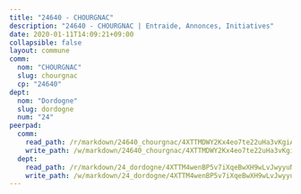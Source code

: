 ```yaml
---
title: "24640 - CHOURGNAC"
description: "24640 - CHOURGNAC | Entraide, Annonces, Initiatives"
date: 2020-01-11T14:09:21+09:00
collapsible: false
layout: commune
comm:
  nom: "CHOURGNAC"
  slug: chourgnac
  cp: "24640"
dept:
  nom: "Dordogne"
  slug: dordogne
  num: "24"
peerpad:
  comm:
    read_path: /r/markdown/24640_chourgnac/4XTTMDWY2Kx4eo7te22uHa3vKgiASToj61GxMvSx5r4eQ2TLz
    write_path: /w/markdown/24640_chourgnac/4XTTMDWY2Kx4eo7te22uHa3vKgiASToj61GxMvSx5r4eQ2TLz-K3TgUyzN3Gx4u8kgYyvcPN6GkHQp82yiy6qRUvUowNjNTvP2ivhoQuPFWQwAwkC2YrbZS6S8oeyatis4vwrzMEMUxB4HrYAf31aXY1PKfAkZEtv97uD6RqYdihVH265H7t13VVJW
  dept:
    read_path: /r/markdown/24_dordogne/4XTTM4wenBP5v7iXqeBwXH9wLvJwyyuNKzLxRyGzSZXmCuzgg
    write_path: /w/markdown/24_dordogne/4XTTM4wenBP5v7iXqeBwXH9wLvJwyyuNKzLxRyGzSZXmCuzgg-K3TgUusQQUSAmJPXozCTSBeqjqksxkVWGVxtHwEFrs5RuocQr8weKG2oQg7MVeg2F9Hhv7ggtBiBU8D9pdXEPa9M67VU3BzgAG9BCtQw3VY3Xcxk2YSegk3iUXMkpicGxxJr7mWp
---
```


